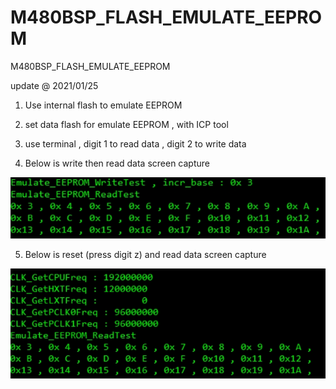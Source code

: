 # M480BSP_FLASH_EMULATE_EEPROM
 M480BSP_FLASH_EMULATE_EEPROM

update @ 2021/01/25

1. Use internal flash to emulate EEPROM

2. set data flash for emulate EEPROM , with ICP tool

3. use terminal , digit 1 to read data , digit 2 to write data

4. Below is write then read data screen capture

![image](https://github.com/released/M480BSP_FLASH_EMULATE_EEPROM/blob/main/Write_and_Read.jpg)

5. Below is reset (press digit z) and read data screen capture

![image](https://github.com/released/M480BSP_FLASH_EMULATE_EEPROM/blob/main/Reset_and_Read.jpg)


